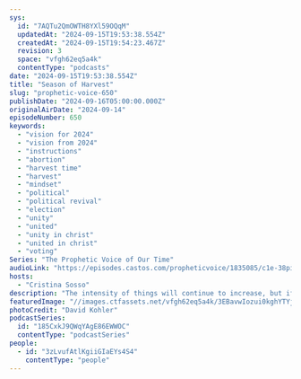 ```yaml
---
sys:
  id: "7AQTu2QmOWTH8YXl59OQqM"
  updatedAt: "2024-09-15T19:53:38.554Z"
  createdAt: "2024-09-15T19:54:23.467Z"
  revision: 3
  space: "vfgh62eq5a4k"
  contentType: "podcasts"
date: "2024-09-15T19:53:38.554Z"
title: "Season of Harvest"
slug: "prophetic-voice-650"
publishDate: "2024-09-16T05:00:00.000Z"
originalAirDate: "2024-09-14"
episodeNumber: 650
keywords:
  - "vision for 2024"
  - "vision from 2024"
  - "instructions"
  - "abortion"
  - "harvest time"
  - "harvest"
  - "mindset"
  - "political"
  - "political revival"
  - "election"
  - "unity"
  - "united"
  - "unity in christ"
  - "united in christ"
  - "voting"
Series: "The Prophetic Voice of Our Time"
audioLink: "https://episodes.castos.com/propheticvoice/1835085/c1e-38pi5pmvvu6zm8g-gp2rmv28imz-bp6gbh.mp3?_gl=1*1lw7itm*_gcl_au*MTU0NTM4MTM2Ni4xNzE5NjM3NjM1"
hosts:
  - "Cristina Sosso"
description: "The intensity of things will continue to increase, but if the Body of Christ unites and votes for righteousness, it will be for the better. We must focus on the issues important and dear to God's heart and vote accordingly. The nameless and faceless are being raised up. It is not too late for us to be among them, but we must not waste any more time or make any more excuses. Yes we will face challenges, but we will overcome them with a pure heart and the mindset that victory has already been handed to us by Christ on the Cross."
featuredImage: "//images.ctfassets.net/vfgh62eq5a4k/3EBavwIozui0kghYTYjCjI/bf5cc4ac88d111d7ebbf91a11518f1f4/david-kohler-gBdG886bLDY-unsplash__1_.jpg"
photoCredit: "David Kohler"
podcastSeries:
  id: "185CxkJ9QWqYAgE86EWWOC"
  contentType: "podcastSeries"
people:
  - id: "3zLvufAtlKgiiGIaEYs4S4"
    contentType: "people"
---
```

